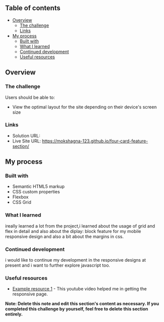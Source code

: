 ## Table of contents

- [Overview](#overview)
  - [The challenge](#the-challenge)
  - [Links](#links)
- [My process](#my-process)
  - [Built with](#built-with)
  - [What I learned](#what-i-learned)
  - [Continued development](#continued-development)
  - [Useful resources](#useful-resources)


## Overview

### The challenge

Users should be able to:

- View the optimal layout for the site depending on their device's screen size



### Links

- Solution URL:   
- Live Site URL: https://mokshagna-123.github.io/four-card-feature-section/


## My process

### Built with

- Semantic HTML5 markup
- CSS custom properties
- Flexbox
- CSS Grid

### What I learned
ireally learned a lot from the project,i learned about the usage of grid and flex in detail and also about the diplay: block feature for my mobile responsive design and also a bit about the margins in css.



### Continued development

i would like to continue my development in the responsive designs at present and i want to further explore javascript too.

### Useful resources

- [Example resource 1](https://www.youtube.com/watch?v=4xr3hfDT89M&t=9s) - This youtube video helped me in getting the responsive page.


**Note: Delete this note and edit this section's content as necessary. If you completed this challenge by yourself, feel free to delete this section entirely.**

